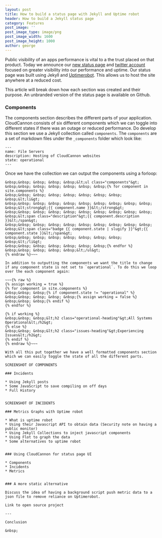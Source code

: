 ```yaml
---
layout: post
title: How to build a status page with Jekyll and Uptime robot
header: How to build a Jekyll status page
category: Features
post_image: ''
post_image_type: image/png
post_image_width: 1600
post_image_height: 1000
author: george
---
```


Public visibility of an apps performance is vital to a the trust placed on that product. Today we announce our [new status page](http://status.cloudcannon.com/) and [twitter account](https://twitter.com/CCAppStatus) focused on greater visibility into our performance and uptime. Our status page was built using Jekyll and [Uptimerobot](https://uptimerobot.com/). This allows us to host the site anywhere at a reduced cost.

This article will break down how each section was created and their purpose. An unbranded version of the status page is available on Github.

### Components

The components section describes the different parts of your application. CloudCannon consists of six different components which we can toggle into different states if there was an outage or reduced performance. Do develop this section we use a Jekyll collection called `components`. The `components` are a set of markdown files under the `_components` folder which look like:

~~~
---
name: File Servers
description: Hosting of CloudCannon websites
state: operational
---
~~~

Once we have the collection we can output the components using a forloop:

~~~{% raw %}
&nbsp;&nbsp; &nbsp; &nbsp; &nbsp;&lt;ul class="components"&gt;
&nbsp;&nbsp; &nbsp; &nbsp; &nbsp; &nbsp; &nbsp;{% for component in site.components %}
&nbsp;&nbsp; &nbsp; &nbsp; &nbsp; &nbsp; &nbsp; &nbsp; &nbsp;&lt;li&gt;
&nbsp;&nbsp; &nbsp; &nbsp; &nbsp; &nbsp; &nbsp; &nbsp; &nbsp; &nbsp; &nbsp;&lt;strong&gt;{{ component.name }}&lt;/strong&gt;
&nbsp;&nbsp; &nbsp; &nbsp; &nbsp; &nbsp; &nbsp; &nbsp; &nbsp; &nbsp; &nbsp;&lt;span class="description"&gt;{{ component.description }}&lt;/span&gt;
&nbsp;&nbsp; &nbsp; &nbsp; &nbsp; &nbsp; &nbsp; &nbsp; &nbsp; &nbsp; &nbsp;&lt;span class="badge {{ component.state | slugify }}"&gt;{{ component.state }}&lt;/span&gt;
&nbsp;&nbsp; &nbsp; &nbsp; &nbsp; &nbsp; &nbsp; &nbsp; &nbsp;&lt;/li&gt;
&nbsp;&nbsp; &nbsp; &nbsp; &nbsp; &nbsp; &nbsp;{% endfor %}
&nbsp;&nbsp; &nbsp; &nbsp; &nbsp;&lt;/ul&gt;
{% endraw %}~~~

In addition to outputting the components we want the title to change if any component state is not set to `operational`. To do this we loop over the each component again:

~~~{% raw %}
{% assign working = true %}
{% for component in site.components %}
&nbsp;&nbsp; &nbsp;{% if component.state != "operational" %}
&nbsp;&nbsp; &nbsp; &nbsp; &nbsp;{% assign working = false %}
&nbsp;&nbsp; &nbsp;{% endif %}
{% endfor %}

{% if working %}
&nbsp;&nbsp; &nbsp;&lt;h2 class="operational-heading"&gt;All Systems Operational&lt;/h2&gt;
{% else %}
&nbsp;&nbsp; &nbsp;&lt;h2 class="issues-heading"&gt;Experiencing Issues&lt;/h2&gt;
{% endif %}
{% endraw %}~~~

With all this put together we have a well formatted components section which we can easily toggle the state of all the different parts.

SCREENSHOT OF COMPONENTS

### Incidents

* Using Jekyll posts
* Some JavaScript to save compiling on off days
* Full History


SCREENSHOT OF INCIDENTS

### Metrics Graphs with Uptime robot

* What is uptime robot
* Using their Javascript API to obtain data (Security note on having a public monitor)
* Using Jekyll Collections to inject javascript components
* Using Flot to graph the data
* Some alternatives to uptime robot


### Using CloudCannon for status page UI

* Components
* Incidents
* Metrics


### A more static alternative

Discuss the idea of having a background script push metric data to a json file to remove reliance on Uptimerobot.

Link to open source project

---

Conclusion

&nbsp;